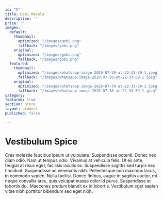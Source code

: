 ```yaml
---
id: "5"
title: Gobi Masala
description: ''
price: ''
images:
  default:
    thumbnail:
      optimized: "/images/gobi.png"
      fallback: "/images/gobi.png"
    original:
      optimized: "/images/gobi.png"
      fallback: "/images/gobi.png"
  featured:
    thumbnail:
      optimized: "/images/whatsapp-image-2020-07-30-at-22-33-59-1.jpeg"
      fallback: "/images/whatsapp-image-2020-07-30-at-22-33-59-1.jpeg"
    original:
      optimized: "/images/whatsapp-image-2020-07-30-at-22-33-59-1.jpeg"
      fallback: "/images/whatsapp-image-2020-07-30-at-22-33-59-1.jpeg"
category: ''
featured: true
section: Store
layout: product
published: false

---
```

# Vestibulum Spice

Cras molestie faucibus ipsum ut vulputate. Suspendisse potenti. Donec nec diam odio. Nam ut tempus odio. Vivamus at vehicula felis. Ut ex ante, feugiat at risus eget, facilisis iaculis ex. Suspendisse sagittis sed turpis nec tincidunt. Suspendisse ac venenatis nibh. Pellentesque non maximus lacus, in commodo sapien. Nulla facilisi. Donec finibus, augue in sagittis auctor, mi neque convallis arcu, quis volutpat massa dolor id purus. Suspendisse et lobortis dui. Maecenas pretium blandit ex id lobortis. Vestibulum eget sapien vitae nibh porttitor bibendum sed eget nibh.